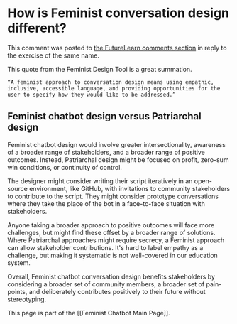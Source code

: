 # How is Feminist conversation design different?

This comment was posted to [the FutureLearn comments section](https://www.futurelearn.com/courses/designing-a-feminist-chatbot/1/steps/698353/comments?page=1#comment_48490272) in reply to the exercise of the same name.

This quote from the Feminist Design Tool is a great summation.

	“A feminist approach to conversation design means using empathic, inclusive, accessible language, and providing opportunities for the user to specify how they would like to be addressed.”

## Feminist chatbot design versus Patriarchal design

Feminist chatbot design would involve greater intersectionality, awareness of a broader range of stakeholders, and a broader range of positive outcomes. Instead, Patriarchal design might be focused on profit, zero-sum win conditions, or continuity of control.

The designer might consider writing their script iteratively in an open-source environment, like GitHub, with invitations to community stakeholders to contribute to the script. They might consider prototype conversations where they take the place of the bot in a face-to-face situation with stakeholders. 

Anyone taking a broader approach to positive outcomes will face more challenges, but might find these offset by a broader range of solutions. Where Patriarchal approaches might require secrecy, a Feminist approach can allow stakeholder contributions. It's hard to label empathy as a challenge, but making it systematic is not well-covered in our education system.

Overall, Feminist chatbot conversation design benefits stakeholders by considering a broader set of community members, a broader set of pain-points, and deliberately contributes positively to their future without stereotyping.

This page is part of the [[Feminist Chatbot Main Page]].